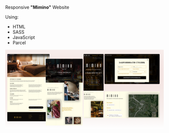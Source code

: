 Responsive **"Mimino"** Website

Using:

- HTML
- SASS
- JavaScript
- Parcel

![preview](./src/images/preview.png)
